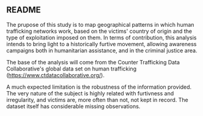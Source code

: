 ## README

The prupose of this study is to map geographical patterns in which human trafficking networks work, based on the victims' country of origin and the type of exploitation imposed on them. In terms of contribution, this analysis intends to bring light to a historically furtive movement, allowing awareness campaigns both in humanitarian assistance, and in the criminal justice area. 

The base of the analysis will come from the Counter Trafficking Data Collaborative's global data set on human trafficking (https://www.ctdatacollaborative.org/). 

A much expected limitation is the robustness of the information provided. The very nature of the subject is highly related with furtivness and irregularity, and victims are, more often than not, not kept in record. The dataset itself has considerable missing observations.
